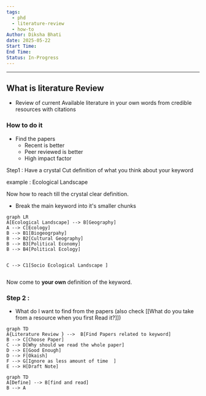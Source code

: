 ```yaml
---
tags:
  - phd
  - literature-review
  - how-to
Author: Diksha Bhati
date: 2025-05-22
Start Time: 
End Time: 
Status: In-Progress
---
```

--- 

## What is literature Review
- Review of current Available literature in your own words from credible resources with citations 


### How to do it 
- Find the papers 
	- Recent is better 
	- Peer reviewed is better 
	- High impact factor 



Step1 : Have a crystal Cut definition of what you think about your keyword 

example : Ecological Landscape 

Now how to reach till the crystal clear definition.
- Break the main keyword into it's smaller chunks 
```mermaid
graph LR
A[Ecological Landscape] --> B[Geography]
A --> C[Ecology]
B --> B1[Biogeogrpahy]
B --> B2[Cultural Geography]
B --> B3[Political Economy]
B --> B4[Political Ecology]

	
C --> C1[Socio Ecological Landscape ]


```



Now come to **your own** definition of the keyword. 




### Step 2 : 
- What do I want to find from the papers (also check [[What do you take from a resource when you first Read it?]])



```mermaid
graph TD
A{Literature Review } -->  B[Find Papers related to keyword]
B --> C[Choose Paper]
C --> D[Why should we read the whole paper]
D --> E[Good Enough]
D --> F[Okaish]
F --> G[Ignore as less amount of time  ]
E --> H[Draft Note]

```


```mermaid
graph TD 
A[Define] --> B[find and read]
B --> A
```
